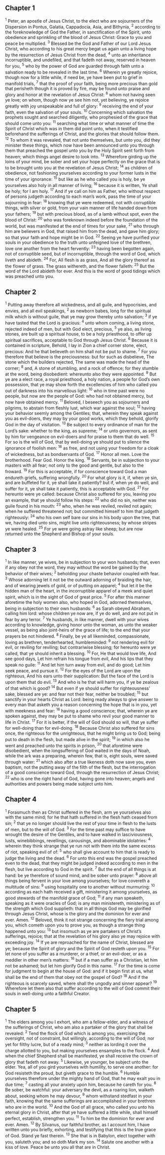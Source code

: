 ## Chapter 1

<sup>1</sup> Peter, an apostle of Jesus Christ, to the elect who are sojourners of the Dispersion in Pontus, Galatia, Cappadocia, Asia, and Bithynia,
<sup>2</sup> according to the foreknowledge of God the Father, in sanctification of the Spirit, unto obedience and sprinkling of the blood of Jesus Christ: Grace to you and peace be multiplied.
<sup>3</sup> Blessed be the God and Father of our Lord Jesus Christ, who according to his great mercy begat us again unto a living hope by the resurrection of Jesus Christ from the dead,
<sup>4</sup> unto an inheritance incorruptible, and undefiled, and that fadeth not away, reserved in heaven for you,
<sup>5</sup> who by the power of God are guarded through faith unto a salvation ready to be revealed in the last time.
<sup>6</sup> Wherein ye greatly rejoice, though now for a little while, if need be, ye have been put to grief in manifold trials,
<sup>7</sup> that the proof of your faith, being more precious than gold that perisheth though it is proved by fire, may be found unto praise and glory and honor at the revelation of Jesus Christ:
<sup>8</sup> whom not having seen ye love; on whom, though now ye see him not, yet believing, ye rejoice greatly with joy unspeakable and full of glory:
<sup>9</sup> receiving the end of your faith, even the salvation of your souls.
<sup>10</sup> Concerning which salvation the prophets sought and searched diligently, who prophesied of the grace that should come unto you:
<sup>11</sup> searching what time or what manner of time the Spirit of Christ which was in them did point unto, when it testified beforehand the sufferings of Christ, and the glories that should follow them.
<sup>12</sup> To whom it was revealed, that not unto themselves, but unto you, did they minister these things, which now have been announced unto you through them that preached the gospel unto you by the Holy Spirit sent forth from heaven; which things angel desire to look into.
<sup>13</sup> Wherefore girding up the loins of your mind, be sober and set your hope perfectly on the grace that is to be brought unto you at the revelation of Jesus Christ;
<sup>14</sup> as children of obedience, not fashioning yourselves according to your former lusts in the time of your ignorance:
<sup>15</sup> but like as he who called you is holy, be ye yourselves also holy in all manner of living;
<sup>16</sup> because it is written, Ye shall be holy; for I am holy.
<sup>17</sup> And if ye call on him as Father, who without respect of persons judgeth according to each man’s work, pass the time of your sojourning in fear:
<sup>18</sup> knowing that ye were redeemed, not with corruptible things, with silver or gold, from your vain manner of life handed down from your fathers;
<sup>19</sup> but with precious blood, as of a lamb without spot, even the blood of Christ:
<sup>20</sup> who was foreknown indeed before the foundation of the world, but was manifested at the end of times for your sake,
<sup>21</sup> who through him are believers in God, that raised him from the dead, and gave him glory; so that your faith and hope might be in God.
<sup>22</sup> Seeing ye have purified your souls in your obedience to the truth unto unfeigned love of the brethren, love one another from the heart fervently:
<sup>23</sup> having been begotten again, not of corruptible seed, but of incorruptible, through the word of God, which liveth and abideth.
<sup>24</sup> For, All flesh is as grass, And all the glory thereof as the flower of grass. The grass withereth, and the flower falleth:
<sup>25</sup> But the word of the Lord abideth for ever. And this is the word of good tidings which was preached unto you.
## Chapter 2

<sup>1</sup> Putting away therefore all wickedness, and all guile, and hypocrisies, and envies, and all evil speakings,
<sup>2</sup> as newborn babes, long for the spiritual milk which is without guile, that ye may grow thereby unto salvation;
<sup>3</sup> if ye have tasted that the Lord is gracious:
<sup>4</sup> unto whom coming, a living stone, rejected indeed of men, but with God elect, precious,
<sup>5</sup> ye also, as living stones, are built up a spiritual house, to be a holy priesthood, to offer up spiritual sacrifices, acceptable to God through Jesus Christ.
<sup>6</sup> Because it is contained in scripture, Behold, I lay in Zion a chief corner stone, elect, precious: And he that believeth on him shall not be put to shame.
<sup>7</sup> For you therefore that believe is the preciousness: but for such as disbelieve, The stone which the builders rejected, The same was made the head of the corner;
<sup>8</sup> and, A stone of stumbling, and a rock of offence; for they stumble at the word, being disobedient: whereunto also they were appointed.
<sup>9</sup> But ye are a elect race, a royal priesthood, a holy nation, a people for God’s own possession, that ye may show forth the excellencies of him who called you out of darkness into his marvellous light:
<sup>10</sup> who in time past were no people, but now are the people of God: who had not obtained mercy, but now have obtained mercy.
<sup>11</sup> Beloved, I beseech you as sojourners and pilgrims, to abstain from fleshly lust, which war against the soul;
<sup>12</sup> having your behavior seemly among the Gentiles; that, wherein they speak against you as evil-doers, they may by your good works, which they behold, glorify God in the day of visitation.
<sup>13</sup> Be subject to every ordinance of man for the Lord’s sake: whether to the king, as supreme;
<sup>14</sup> or unto governors, as sent by him for vengeance on evil-doers and for praise to them that do well.
<sup>15</sup> For so is the will of God, that by well-doing ye should put to silence the ignorance of foolish men:
<sup>16</sup> as free, and not using your freedom for a cloak of wickedness, but as bondservants of God.
<sup>17</sup> Honor all men. Love the brotherhood. Fear God. Honor the king.
<sup>18</sup> Servants, be in subjection to your masters with all fear; not only to the good and gentle, but also to the froward.
<sup>19</sup> For this is acceptable, if for conscience toward God a man endureth griefs, suffering wrongfully.
<sup>20</sup> For what glory is it, if, when ye sin, and are buffeted for it, ye shall take it patiently? but if, when ye do well, and suffer for it, ye shall take it patiently, this is acceptable with God.
<sup>21</sup> For hereunto were ye called: because Christ also suffered for you, leaving you an example, that ye should follow his steps:
<sup>22</sup> who did no sin, neither was guile found in his mouth:
<sup>23</sup> who, when he was reviled, reviled not again; when he suffered threatened not; but committed himself to him that judgeth righteously:
<sup>24</sup> who his own self bare our sins in his body upon the tree, that we, having died unto sins, might live unto righteousness; by whose stripes ye were healed.
<sup>25</sup> For ye were going astray like sheep; but are now returned unto the Shepherd and Bishop of your souls.
## Chapter 3

<sup>1</sup> In like manner, ye wives, be in subjection to your won husbands; that, even if any obey not the word, they may without the word be gained by the behavior of their wives;
<sup>2</sup> beholding your chaste behavior coupled with fear.
<sup>3</sup> Whose adorning let it not be the outward adorning of braiding the hair, and of wearing jewels of gold, or of putting on apparel;
<sup>4</sup> but let it be the hidden man of the heart, in the incorruptible apparel of a meek and quiet spirit, which is in the sight of God of great price.
<sup>5</sup> For after this manner aforetime the holy women also, who hoped in God, adorned themselves, being in subjection to their own husbands:
<sup>6</sup> as Sarah obeyed Abraham, calling him lord: whose children ye now are, if ye do well, and are not put in fear by any terror.
<sup>7</sup> Ye husbands, in like manner, dwell with your wives according to knowledge, giving honor unto the woman, as unto the weaker vessel, as being also joint-heirs of the grace of life; to the end that your prayers be not hindered.
<sup>8</sup> Finally, be ye all likeminded, compassionate, loving as brethren, tenderhearted, humbleminded:
<sup>9</sup> not rendering evil for evil, or reviling for reviling; but contrariwise blessing; for hereunto were ye called, that ye should inherit a blessing.
<sup>10</sup> For, He that would love life, And see good days, Let him refrain his tongue from evil, And his lips that they speak no guile:
<sup>11</sup> And let him turn away from evil, and do good; Let him seek peace, and pursue it.
<sup>12</sup> For the eyes of the Lord are upon the righteous, And his ears unto their supplication: But the face of the Lord is upon them that do evil.
<sup>13</sup> And who is he that will harm you, if ye be zealous of that which is good?
<sup>14</sup> But even if ye should suffer for righteousness’ sake, blessed are ye: and fear not their fear, neither be troubled;
<sup>15</sup> but sanctify in your hearts Christ as Lord: being ready always to give answer to every man that asketh you a reason concerning the hope that is in you, yet with meekness and fear:
<sup>16</sup> having a good conscience; that, wherein ye are spoken against, they may be put to shame who revil your good manner to life in Christ.
<sup>17</sup> For it is better, if the will of God should so will, that ye suffer for well-doing than for evil-doing.
<sup>18</sup> Because Christ also suffered for sins once, the righteous for the unrighteous, that he might bring us to God; being put to death in the flesh, but made alive in the spirit;
<sup>19</sup> in which also he went and preached unto the spirits in prison,
<sup>20</sup> that aforetime were disobedient, when the longsuffering of God waited in the days of Noah, while the ark was a preparing, wherein few, that is, eight souls, were saved through water:
<sup>21</sup> which also after a true likeness doth now save you, even baptism, not the putting away of the filth of the flesh, but the interrogation of a good conscience toward God, through the resurrection of Jesus Christ;
<sup>22</sup> who is one the right hand of God, having gone into heaven; angels and authorities and powers being made subject unto him.
## Chapter 4

<sup>1</sup> Forasmuch then as Christ suffered in the flesh, arm ye yourselves also with the same mind; for he that hath suffered in the flesh hath ceased from sin;
<sup>2</sup> that ye no longer should live the rest of your time in flesh to the lusts of men, but to the will of God.
<sup>3</sup> For the time past may suffice to have wrought the desire of the Gentiles, and to have walked in lasciviousness, lusts, winebibbings, revellings, carousings, and abominable idolatries:
<sup>4</sup> wherein they think strange that ye run not with them into the same excess of riot, speaking evil of of:
<sup>5</sup> who shall give account to him that is ready to judge the living and the dead.
<sup>6</sup> For unto this end was the gospel preached even to the dead, that they might be judged indeed according to men in the flesh, but live according to God in the spirit.
<sup>7</sup> But the end of all things is at hand: be ye therefore of sound mind, and be sober unto prayer:
<sup>8</sup> above all things being fervent in your love among yourselves; for love covereth a multitude of sins:
<sup>9</sup> using hospitality one to another without murmuring:
<sup>10</sup> according as each hath received a gift, ministering it among yourselves, as good stewards of the manifold grace of God;
<sup>11</sup> if any man speaketh, speaking as it were oracles of God; is any man ministereth, ministering as of the strength which God supplieth: that in all things God may be glorified through Jesus Christ, whose is the glory and the dominion for ever and ever. Amen.
<sup>12</sup> Beloved, think it not strange concerning the fiery trial among you, which cometh upon you to prove you, as though a strange thing happened unto you:
<sup>13</sup> but insomuch as ye are partakers of Christ’s sufferings, rejoice; that at the revelation of his glory also ye may rejoice with exceeding joy.
<sup>14</sup> If ye are reproached for the name of Christ, blessed are ye; because the Spirit of glory and the Spirit of God resteth upon you.
<sup>15</sup> For let none of you suffer as a murderer, or a thief, or an evil-doer, or as a meddler in other men’s matters:
<sup>16</sup> but if a man suffer as a Christian, let him not be ashamed; but let him glorify God in this name.
<sup>17</sup> For the time is come for judgment to begin at the house of God: and if it begin first at us, what shall be the end of them that obey not the gospel of God?
<sup>18</sup> And if the righteous is scarcely saved, where shall the ungodly and sinner appear?
<sup>19</sup> Wherefore let them also that suffer according to the will of God commit their souls in well-doing unto a faithful Creator.
## Chapter 5

<sup>1</sup> The elders among you I exhort, who am a fellow-elder, and a witness of the sufferings of Christ, who am also a partaker of the glory that shall be revealed:
<sup>2</sup> Tend the flock of God which is among you, exercising the oversight, not of constraint, but willingly, according to the will of God; nor yet for filthy lucre, but of a ready mind;
<sup>3</sup> neither as lording it over the charge allotted to you, but making yourselves ensamples to the flock.
<sup>4</sup> And when the chief Shepherd shall be manifested, ye shall receive the crown of glory that fadeth not away.
<sup>5</sup> Likewise, ye younger, be subject unto the elder. Yea, all of you gird yourselves with humility, to serve one another: for God resisteth the proud, but giveth grace to the humble.
<sup>6</sup> Humble yourselves therefore under the mighty hand of God, that he may exalt you in due time;
<sup>7</sup> casting all your anxiety upon him, because he careth for you.
<sup>8</sup> Be sober, be watchful: your adversary the devil, as a roaring lion, walketh about, seeking whom he may devour,
<sup>9</sup> whom withstand stedfast in your faith, knowing that the same sufferings are accomplished in your brethren who are in the world.
<sup>10</sup> And the God of all grace, who called you unto his eternal glory in Christ, after that ye have suffered a little while, shall himself perfect, establish, strengthen you.
<sup>11</sup> To him be the dominion for ever and ever. Amen.
<sup>12</sup> By Silvanus, our faithful brother, as I account him, I have written unto you briefly, exhorting, and testifying that this is the true grace of God. Stand ye fast therein.
<sup>13</sup> She that is in Babylon, elect together with you, saluteth you; and so doth Mark my son.
<sup>14</sup> Salute one another with a kiss of love. Peace be unto you all that are in Christ.